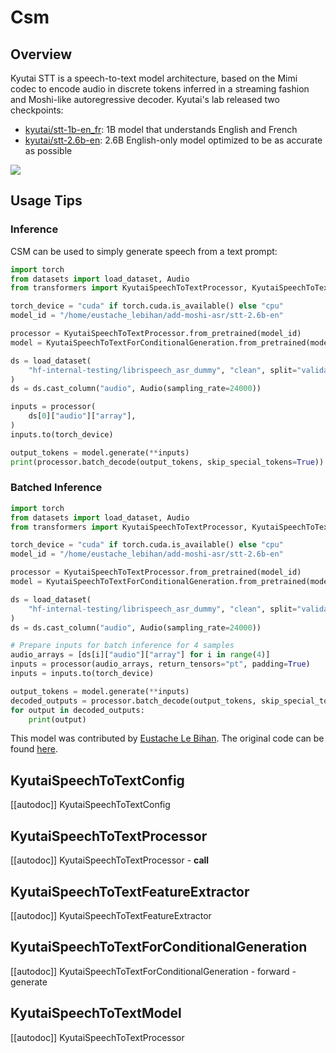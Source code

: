 <!--Copyright 2025 The HuggingFace Team. All rights reserved.

Licensed under the Apache License, Version 2.0 (the "License"); you may not use this file except in compliance with
the License. You may obtain a copy of the License at

http://www.apache.org/licenses/LICENSE-2.0

Unless required by applicable law or agreed to in writing, software distributed under the License is distributed on
an "AS IS" BASIS, WITHOUT WARRANTIES OR CONDITIONS OF ANY KIND, either express or implied. See the License for the
specific language governing permissions and limitations under the License.

⚠️ Note that this file is in Markdown but contain specific syntax for our doc-builder (similar to MDX) that may not be
rendered properly in your Markdown viewer.

-->

# Csm

## Overview

Kyutai STT is a speech-to-text model architecture, based on the Mimi codec to encode audio in discrete tokens inferred in a streaming fashion and Moshi-like autoregressive decoder. Kyutai's lab released two checkpoints:
- [kyutai/stt-1b-en_fr](https://huggingface.co/kyutai/stt-1b-en_fr): 1B model that understands English and French
- [kyutai/stt-2.6b-en](https://huggingface.co/kyutai/stt-2.6b-en): 2.6B English-only model optimized to be as accurate as possible

<div class="flex justify-center">
    <img src="https://huggingface.co/datasets/eustlb/documentation-images/resolve/main/kyutai_stt.png"/>
</div>

## Usage Tips

### Inference

CSM can be used to simply generate speech from a text prompt:

```python
import torch
from datasets import load_dataset, Audio
from transformers import KyutaiSpeechToTextProcessor, KyutaiSpeechToTextForConditionalGeneration

torch_device = "cuda" if torch.cuda.is_available() else "cpu"
model_id = "/home/eustache_lebihan/add-moshi-asr/stt-2.6b-en"

processor = KyutaiSpeechToTextProcessor.from_pretrained(model_id)
model = KyutaiSpeechToTextForConditionalGeneration.from_pretrained(model_id, device_map=torch_device)

ds = load_dataset(
    "hf-internal-testing/librispeech_asr_dummy", "clean", split="validation"
)
ds = ds.cast_column("audio", Audio(sampling_rate=24000))

inputs = processor(
    ds[0]["audio"]["array"],
)
inputs.to(torch_device)

output_tokens = model.generate(**inputs)
print(processor.batch_decode(output_tokens, skip_special_tokens=True))
```

### Batched Inference

```python
import torch
from datasets import load_dataset, Audio
from transformers import KyutaiSpeechToTextProcessor, KyutaiSpeechToTextForConditionalGeneration

torch_device = "cuda" if torch.cuda.is_available() else "cpu"
model_id = "/home/eustache_lebihan/add-moshi-asr/stt-2.6b-en"

processor = KyutaiSpeechToTextProcessor.from_pretrained(model_id)
model = KyutaiSpeechToTextForConditionalGeneration.from_pretrained(model_id, device_map=torch_device)

ds = load_dataset(
    "hf-internal-testing/librispeech_asr_dummy", "clean", split="validation"
)
ds = ds.cast_column("audio", Audio(sampling_rate=24000))

# Prepare inputs for batch inference for 4 samples
audio_arrays = [ds[i]["audio"]["array"] for i in range(4)]
inputs = processor(audio_arrays, return_tensors="pt", padding=True)
inputs = inputs.to(torch_device)

output_tokens = model.generate(**inputs)
decoded_outputs = processor.batch_decode(output_tokens, skip_special_tokens=True)
for output in decoded_outputs:
    print(output)
```

This model was contributed by [Eustache Le Bihan](https://huggingface.co/eustlb).
The original code can be found [here](https://github.com/kyutai-labs/moshi).


## KyutaiSpeechToTextConfig

[[autodoc]] KyutaiSpeechToTextConfig

## KyutaiSpeechToTextProcessor

[[autodoc]] KyutaiSpeechToTextProcessor
    - __call__

## KyutaiSpeechToTextFeatureExtractor

[[autodoc]] KyutaiSpeechToTextFeatureExtractor

## KyutaiSpeechToTextForConditionalGeneration

[[autodoc]] KyutaiSpeechToTextForConditionalGeneration
    - forward
    - generate

## KyutaiSpeechToTextModel

[[autodoc]] KyutaiSpeechToTextProcessor
